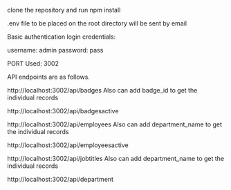 clone the repository and run npm install

.env file to be placed on the root directory will be sent by email

Basic authentication login credentials:

username: admin
password: pass

PORT Used: 3002

API endpoints are as follows.

http://localhost:3002/api/badges Also can add badge_id to get the individual records

http://localhost:3002/api/badgesactive

http://localhost:3002/api/employees Also can add department_name to get the individual records

http://localhost:3002/api/employeesactive

http://localhost:3002/api/jobtitles Also can add department_name to get the individual records

http://localhost:3002/api/department
